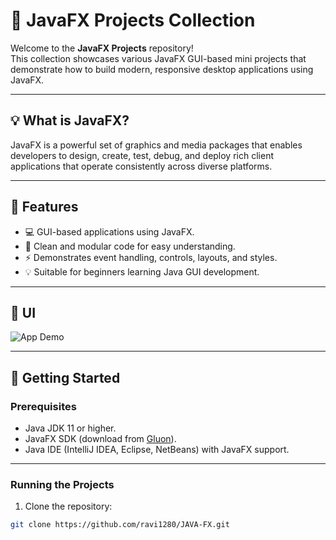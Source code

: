 # 🎯 JavaFX Projects Collection

Welcome to the **JavaFX Projects** repository!  
This collection showcases various JavaFX GUI-based mini projects that demonstrate how to build modern, responsive desktop applications using JavaFX.

---

## 💡 What is JavaFX?

JavaFX is a powerful set of graphics and media packages that enables developers to design, create, test, debug, and deploy rich client applications that operate consistently across diverse platforms.


---

## 🌟 Features

- 💻 GUI-based applications using JavaFX.
- 🎨 Clean and modular code for easy understanding.
- ⚡ Demonstrates event handling, controls, layouts, and styles.
- 💡 Suitable for beginners learning Java GUI development.

---

## 🤖 UI

<img src="https://github.com/user-attachments/assets/85bf6d1a-389d-4909-a906-005991a9c6a6" alt="App Demo"  />

---


## 🚀 Getting Started

### Prerequisites

- Java JDK 11 or higher.
- JavaFX SDK (download from [Gluon](https://gluonhq.com/products/javafx/)).
- Java IDE (IntelliJ IDEA, Eclipse, NetBeans) with JavaFX support.

---

### Running the Projects

1. Clone the repository:

```bash
git clone https://github.com/ravi1280/JAVA-FX.git

